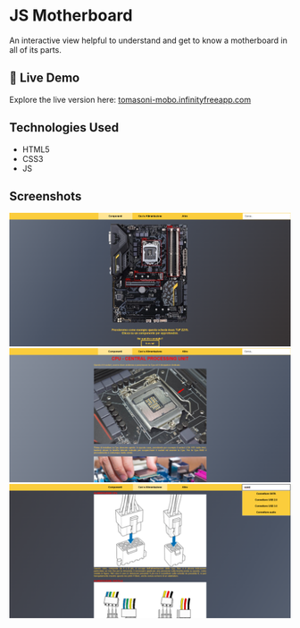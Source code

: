 # JS Motherboard

An interactive view helpful to understand and get to know a motherboard in all of its parts.

## 🔗 Live Demo

Explore the live version here: [tomasoni-mobo.infinityfreeapp.com](https://tomasoni-mobo.infinityfreeapp.com)

## Technologies Used
- HTML5
- CSS3
- JS

## Screenshots
<img src="img/screenshot_1.png" alt="Contacts App Screenshot" style="width: 900px;"/>

<img src="img/screenshot_2.png" alt="Contacts App Screenshot" style="width: 900px;"/>

<img src="img/screenshot_3.png" alt="Contacts App Screenshot" style="width: 900px;"/>
